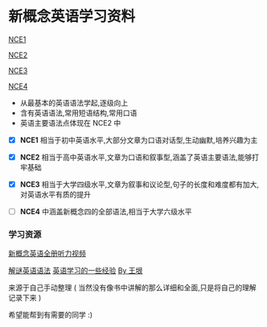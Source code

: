 # 新概念英语学习资料

[NCE1](./NCE1.md)

[NCE2](./NCE2.md)

[NCE3](./NCE3.md)

[NCE4](./NCE4.md)



- 从最基本的英语语法学起,逐级向上
- 含有英语语法,常用短语结构,常用口语
- 英语主要语法点体现在 NCE2 中 

- [x]  **NCE1** 相当于初中英语水平,大部分文章为口语对话型,生动幽默,培养兴趣为主
- [x]  **NCE2** 相当于高中英语水平,文章为口语和叙事型,涵盖了英语主要语法,能够打牢基础
- [x]  **NCE3** 相当于大学四级水平,文章为叙事和议论型,句子的长度和难度都有加大,对英语水平有质的提升
- [ ]  **NCE4** 中涵盖新概念四的全部语法,相当于大学六级水平



### 学习资源

[新概念英语全册听力视频](http://newconceptenglish.com)

[解谜英语语法](http://www.yinwang.org/blog-cn/2018/11/23/grammar)    [英语学习的一些经验](http://www.yinwang.org/blog-cn/2020/03/06/english-learning-tips)     [By 王垠](http://www.yinwang.org)

来源于自己手动整理 ( 当然没有像书中讲解的那么详细和全面,只是将自己的理解记录下来 ) 

希望能帮到有需要的同学 :)
